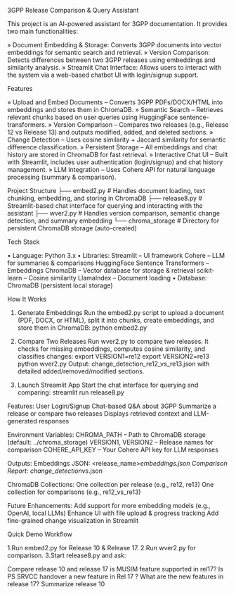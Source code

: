 3GPP Release Comparison & Query Assistant

This project is an AI-powered assistant for 3GPP documentation. It provides two main functionalities:

» Document Embedding & Storage: Converts 3GPP documents into vector embeddings for semantic search and retrieval.
» Version Comparison: Detects differences between two 3GPP releases using embeddings and similarity analysis.
» Streamlit Chat Interface: Allows users to interact with the system via a web-based chatbot UI with login/signup support.

Features

» Upload and Embed Documents – Converts 3GPP PDFs/DOCX/HTML into embeddings and stores them in ChromaDB.
» Semantic Search – Retrieves relevant chunks based on user queries using HuggingFace sentence-transformers.
» Version Comparison – Compares two releases (e.g., Release 12 vs Release 13) and outputs modified, added, and deleted sections.
» Change Detection – Uses cosine similarity + Jaccard similarity for semantic difference classification.
» Persistent Storage – All embeddings and chat history are stored in ChromaDB for fast retrieval.
» Interactive Chat UI – Built with Streamlit, includes user authentication (login/signup) and chat history management.
» LLM Integration – Uses Cohere API for natural language processing (summary & comparison).

Project Structure
├── embed2.py      # Handles document loading, text chunking, embedding, and storing in ChromaDB
├── release8.py    # Streamlit-based chat interface for querying and interacting with the assistant
├── wver2.py       # Handles version comparison, semantic change detection, and summary embedding
└── chroma_storage # Directory for persistent ChromaDB storage (auto-created)


Tech Stack

• Language: Python 3.x
• Libraries:
    Streamlit – UI framework
    Cohere – LLM for summaries & comparisons
    HuggingFace Sentence Transformers – Embeddings
    ChromaDB – Vector database for storage & retrieval
    scikit-learn – Cosine similarity
    LlamaIndex – Document loading
• Database: ChromaDB (persistent local storage)


How It Works
1. Generate Embeddings
Run the embed2.py script to upload a document (PDF, DOCX, or HTML), split it into chunks, create embeddings, and store them in ChromaDB:
python embed2.py

2. Compare Two Releases
Run wver2.py to compare two releases. It checks for missing embeddings, computes cosine similarity, and classifies changes:
export VERSION1=re12
export VERSION2=re13
python wver2.py
Output: change_detection_re12_vs_re13.json with detailed added/removed/modified sections.

3. Launch Streamlit App
Start the chat interface for querying and comparing:
streamlit run release8.py

Features:
User Login/Signup
Chat-based Q&A about 3GPP
Summarize a release or compare two releases
Displays retrieved context and LLM-generated responses

Environment Variables:
CHROMA_PATH – Path to ChromaDB storage (default: ../chroma_storage)
VERSION1, VERSION2 – Release names for comparison
COHERE_API_KEY – Your Cohere API key for LLM responses

Outputs:
Embeddings JSON: <release_name>_embeddings.json
Comparison Report: change_detection_<version1>_vs_<version2>.json

ChromaDB Collections:
One collection per release (e.g., re12, re13)
One collection for comparisons (e.g., re12_vs_re13)

Future Enhancements:
Add support for more embedding models (e.g., OpenAI, local LLMs)
Enhance UI with file upload & progress tracking
Add fine-grained change visualization in Streamlit


Quick Demo Workflow

1.Run embed2.py for Release 10 & Release 17.
2.Run wver2.py for comparison.
3.Start release8.py and ask:

Compare release 10 and release 17
is MUSIM feature supported in rel17?
Is PS SRVCC handover a new feature in Rel 17 ?
What are the new features in release 17?
Summarize release 10